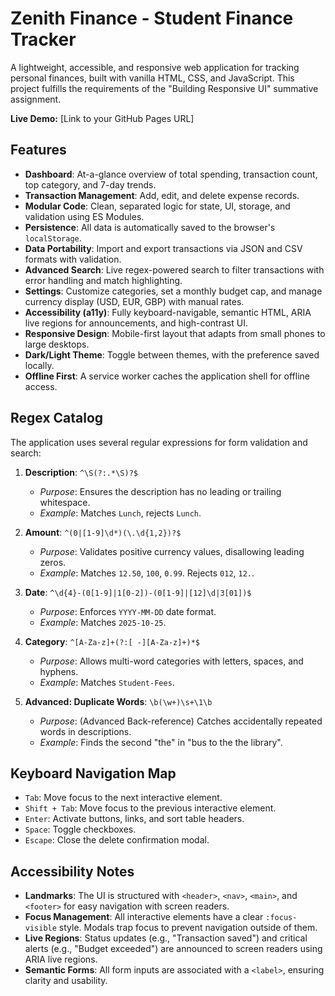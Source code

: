 # Zenith Finance - Student Finance Tracker

A lightweight, accessible, and responsive web application for tracking personal finances, built with vanilla HTML, CSS, and JavaScript. This project fulfills the requirements of the "Building Responsive UI" summative assignment.

**Live Demo:** [Link to your GitHub Pages URL]

## Features

* **Dashboard**: At-a-glance overview of total spending, transaction count, top category, and 7-day trends.
* **Transaction Management**: Add, edit, and delete expense records.
* **Modular Code**: Clean, separated logic for state, UI, storage, and validation using ES Modules.
* **Persistence**: All data is automatically saved to the browser's `localStorage`.
* **Data Portability**: Import and export transactions via JSON and CSV formats with validation.
* **Advanced Search**: Live regex-powered search to filter transactions with error handling and match highlighting.
* **Settings**: Customize categories, set a monthly budget cap, and manage currency display (USD, EUR, GBP) with manual rates.
* **Accessibility (a11y)**: Fully keyboard-navigable, semantic HTML, ARIA live regions for announcements, and high-contrast UI.
* **Responsive Design**: Mobile-first layout that adapts from small phones to large desktops.
* **Dark/Light Theme**: Toggle between themes, with the preference saved locally.
* **Offline First**: A service worker caches the application shell for offline access.

## Regex Catalog

The application uses several regular expressions for form validation and search:

1.  **Description**: `^\S(?:.*\S)?$`
    * *Purpose*: Ensures the description has no leading or trailing whitespace.
    * *Example*: Matches `Lunch`, rejects ` Lunch `.

2.  **Amount**: `^(0|[1-9]\d*)(\.\d{1,2})?$`
    * *Purpose*: Validates positive currency values, disallowing leading zeros.
    * *Example*: Matches `12.50`, `100`, `0.99`. Rejects `012`, `12.`.

3.  **Date**: `^\d{4}-(0[1-9]|1[0-2])-(0[1-9]|[12]\d|3[01])$`
    * *Purpose*: Enforces `YYYY-MM-DD` date format.
    * *Example*: Matches `2025-10-25`.

4.  **Category**: `^[A-Za-z]+(?:[ -][A-Za-z]+)*$`
    * *Purpose*: Allows multi-word categories with letters, spaces, and hyphens.
    * *Example*: Matches `Student-Fees`.

5.  **Advanced: Duplicate Words**: `\b(\w+)\s+\1\b`
    * *Purpose*: (Advanced Back-reference) Catches accidentally repeated words in descriptions.
    * *Example*: Finds the second "the" in "bus to the the library".

## Keyboard Navigation Map

-   `Tab`: Move focus to the next interactive element.
-   `Shift + Tab`: Move focus to the previous interactive element.
-   `Enter`: Activate buttons, links, and sort table headers.
-   `Space`: Toggle checkboxes.
-   `Escape`: Close the delete confirmation modal.

## Accessibility Notes

-   **Landmarks**: The UI is structured with `<header>`, `<nav>`, `<main>`, and `<footer>` for easy navigation with screen readers.
-   **Focus Management**: All interactive elements have a clear `:focus-visible` style. Modals trap focus to prevent navigation outside of them.
-   **Live Regions**: Status updates (e.g., "Transaction saved") and critical alerts (e.g., "Budget exceeded") are announced to screen readers using ARIA live regions.
-   **Semantic Forms**: All form inputs are associated with a `<label>`, ensuring clarity and usability.